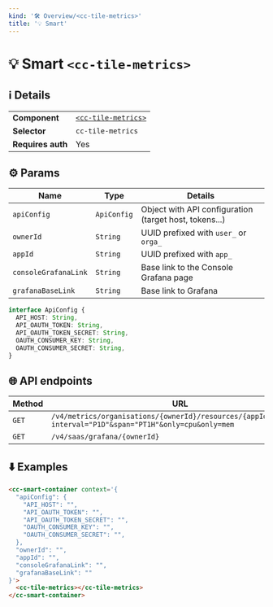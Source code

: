 ```yaml
---
kind: '🛠 Overview/<cc-tile-metrics>'
title: '💡 Smart'
---
```

# 💡 Smart `<cc-tile-metrics>`

## ℹ️ Details

<table>
  <tr><td><strong>Component    </strong> <td><a href="🛠-overview-cc-tile-metrics--default-story"><code>&lt;cc-tile-metrics&gt;</code></a>
  <tr><td><strong>Selector     </strong> <td><code>cc-tile-metrics</code>
  <tr><td><strong>Requires auth</strong> <td>Yes
</table>

## ⚙️ Params

| Name                 | Type        | Details                                                |
|----------------------|-------------|--------------------------------------------------------|
| `apiConfig`          | `ApiConfig` | Object with API configuration (target host, tokens...) |
| `ownerId`            | `String`    | UUID prefixed with `user_` or `orga_`                  |
| `appId`              | `String`    | UUID prefixed with `app_`                              |
| `consoleGrafanaLink` | `String`    | Base link to the Console Grafana page                  |
| `grafanaBaseLink`    | `String`    | Base link to Grafana                                   |


```ts
interface ApiConfig {
  API_HOST: String,
  API_OAUTH_TOKEN: String,
  API_OAUTH_TOKEN_SECRET: String,
  OAUTH_CONSUMER_KEY: String,
  OAUTH_CONSUMER_SECRET: String,
}
```

## 🌐 API endpoints

| Method | URL                                                                                                          | Cache   |
|--------|--------------------------------------------------------------------------------------------------------------|---------|
| `GET`  | `/v4/metrics/organisations/{ownerId}/resources/{appId}/metrics?interval="P1D"&span="PT1H"&only=cpu&only=mem` | Default |
| `GET`  | `/v4/saas/grafana/{ownerId}`                                                                                 | Default |



## ⬇️️ Examples

```html
<cc-smart-container context='{
  "apiConfig": {
    "API_HOST": "",
    "API_OAUTH_TOKEN": "",
    "API_OAUTH_TOKEN_SECRET": "",
    "OAUTH_CONSUMER_KEY": "",
    "OAUTH_CONSUMER_SECRET": "",
  },
  "ownerId": "",
  "appId": "",
  "consoleGrafanaLink": "",
  "grafanaBaseLink": ""
}'>
  <cc-tile-metrics></cc-tile-metrics>
</cc-smart-container>
```
